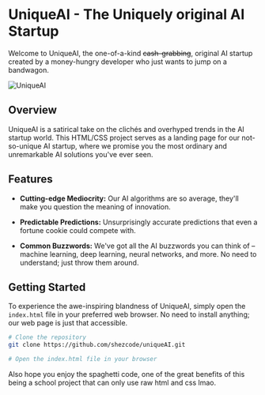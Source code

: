 # UniqueAI - The Uniquely original AI Startup

Welcome to UniqueAI, the one-of-a-kind ~~cash-grabbing~~, original AI startup created by a money-hungry developer who just wants to jump on a bandwagon.

![UniqueAI](/home/shez/daw/actividades-aprendizaje/markup/project1/files/logo.png)

## Overview

UniqueAI is a satirical take on the clichés and overhyped trends in the AI startup world. This HTML/CSS project serves as a landing page for our not-so-unique AI startup, where we promise you the most ordinary and unremarkable AI solutions you've ever seen.

## Features

- **Cutting-edge Mediocrity:** Our AI algorithms are so average, they'll make you question the meaning of innovation.

- **Predictable Predictions:** Unsurprisingly accurate predictions that even a fortune cookie could compete with.

- **Common Buzzwords:** We've got all the AI buzzwords you can think of – machine learning, deep learning, neural networks, and more. No need to understand; just throw them around.

## Getting Started

To experience the awe-inspiring blandness of UniqueAI, simply open the `index.html` file in your preferred web browser. No need to install anything; our web page is just that accessible.

```bash
# Clone the repository
git clone https://github.com/shezcode/uniqueAI.git

# Open the index.html file in your browser
```

Also hope you enjoy the spaghetti code, one of the great benefits of this being a school project that can only use raw html and css lmao.
